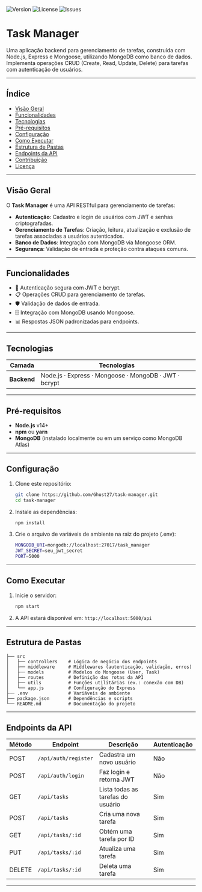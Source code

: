 ![Version](https://img.shields.io/badge/version-1.0.0-blue) ![License](https://img.shields.io/github/license/Ghust27/task-manager) ![Issues](https://img.shields.io/github/issues/Ghust27/task-manager)

# Task Manager

Uma aplicação backend para gerenciamento de tarefas, construída com Node.js, Express e Mongoose, utilizando MongoDB como banco de dados. Implementa operações CRUD (Create, Read, Update, Delete) para tarefas com autenticação de usuários.

---

## Índice

- [Visão Geral](#visão-geral)  
- [Funcionalidades](#funcionalidades)  
- [Tecnologias](#tecnologias)  
- [Pré-requisitos](#pré-requisitos)  
- [Configuração](#configuração)  
- [Como Executar](#como-executar)  
- [Estrutura de Pastas](#estrutura-de-pastas)  
- [Endpoints da API](#endpoints-da-api)  
- [Contribuição](#contribuição)  
- [Licença](#licença)  

---

## Visão Geral

O **Task Manager** é uma API RESTful para gerenciamento de tarefas:

- **Autenticação**: Cadastro e login de usuários com JWT e senhas criptografadas.  
- **Gerenciamento de Tarefas**: Criação, leitura, atualização e exclusão de tarefas associadas a usuários autenticados.  
- **Banco de Dados**: Integração com MongoDB via Mongoose ORM.  
- **Segurança**: Validação de entrada e proteção contra ataques comuns.  

---

## Funcionalidades

- 🔐 Autenticação segura com JWT e bcrypt.  
- 📋 Operações CRUD para gerenciamento de tarefas.  
- 🛡️ Validação de dados de entrada.  
- 🗄️ Integração com MongoDB usando Mongoose.  
- 📊 Respostas JSON padronizadas para endpoints.  

---

## Tecnologias

| Camada     | Tecnologias                                          |
| ---------- | ---------------------------------------------------- |
| **Backend**| Node.js · Express · Mongoose · MongoDB · JWT · bcrypt |

---

## Pré-requisitos

- **Node.js** v14+  
- **npm** ou **yarn**  
- **MongoDB** (instalado localmente ou em um serviço como MongoDB Atlas)  

---

## Configuração

1. Clone este repositório:
   ```bash
   git clone https://github.com/Ghust27/task-manager.git
   cd task-manager
   ```

2. Instale as dependências:
   ```bash
   npm install
   ```

3. Crie o arquivo de variáveis de ambiente na raiz do projeto (.env):
   ```bash
   MONGODB_URI=mongodb://localhost:27017/task_manager
   JWT_SECRET=seu_jwt_secret
   PORT=5000
   ```

---

## Como Executar

1. Inicie o servidor:
   ```bash
   npm start
   ```

2. A API estará disponível em: `http://localhost:5000/api`

---

## Estrutura de Pastas

```plaintext
├── src
│   ├── controllers    # Lógica de negócio dos endpoints
│   ├── middleware     # Middlewares (autenticação, validação, erros)
│   ├── models         # Modelos do Mongoose (User, Task)
│   ├── routes         # Definição das rotas da API
│   ├── utils          # Funções utilitárias (ex.: conexão com DB)
│   └── app.js         # Configuração do Express
├── .env               # Variáveis de ambiente
├── package.json       # Dependências e scripts
└── README.md          # Documentação do projeto
```

---

## Endpoints da API

| Método | Endpoint                  | Descrição                          | Autenticação |
| ------ | ------------------------- | ---------------------------------- | ------------ |
| POST   | `/api/auth/register`      | Cadastra um novo usuário           | Não          |
| POST   | `/api/auth/login`         | Faz login e retorna JWT            | Não          |
| GET    | `/api/tasks`              | Lista todas as tarefas do usuário  | Sim          |
| POST   | `/api/tasks`              | Cria uma nova tarefa               | Sim          |
| GET    | `/api/tasks/:id`          | Obtém uma tarefa por ID            | Sim          |
| PUT    | `/api/tasks/:id`          | Atualiza uma tarefa                | Sim          |
| DELETE | `/api/tasks/:id`          | Deleta uma tarefa                  | Sim          |

---

